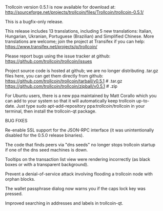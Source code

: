 Trollcoin version 0.5.1 is now available for download at:
http://sourceforge.net/projects/trollcoin/files/Trollcoin/trollcoin-0.5.1/

This is a bugfix-only release.

This release includes 13 translations, including 5 new translations:
Italian, Hungarian, Ukranian, Portuguese (Brazilian) and Simplified Chinese.
More translations are welcome; join the project at Transifex if you can help:
https://www.transifex.net/projects/p/trollcoin/

Please report bugs using the issue tracker at github:
https://github.com/trollcoin/trollcoin/issues

Project source code is hosted at github; we are no longer
distributing .tar.gz files here, you can get them
directly from github:
https://github.com/trollcoin/trollcoin/tarball/v0.5.1  # .tar.gz
https://github.com/trollcoin/trollcoin/zipball/v0.5.1  # .zip

For Ubuntu users, there is a new ppa maintained by Matt Corallo which
you can add to your system so that it will automatically keep
trollcoin up-to-date.  Just type
sudo apt-add-repository ppa:trollcoin/trollcoin
in your terminal, then install the trollcoin-qt package.


BUG FIXES

Re-enable SSL support for the JSON-RPC interface (it was unintentionally
disabled for the 0.5.0 release binaries).

The code that finds peers via "dns seeds" no longer stops trollcoin startup
if one of the dns seed machines is down.

Tooltips on the transaction list view were rendering incorrectly (as black boxes
or with a transparent background).

Prevent a denial-of-service attack involving flooding a trollcoin node with
orphan blocks.

The wallet passphrase dialog now warns you if the caps lock key was pressed.

Improved searching in addresses and labels in trollcoin-qt.
